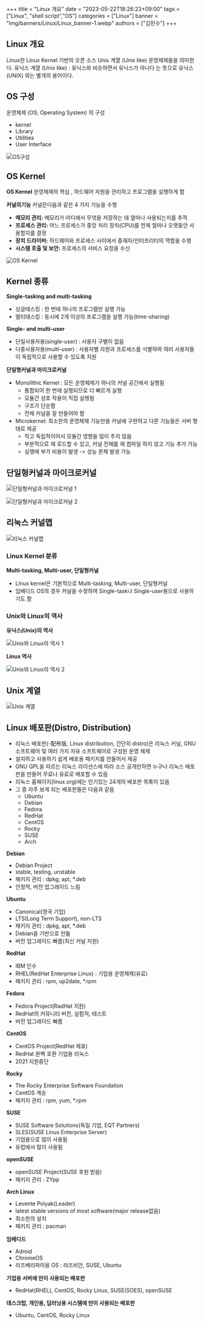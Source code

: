 +++
title = "Linux 개요"
date = "2023-05-22T18:26:23+09:00"
tags = ["Linux", "shell script","OS"]
categories = ["Linux"]
banner = "img/banners/Linux/Linux_banner-1.webp"
authors = ["김민수"]
+++

## Linux 개요

Linux란 Linux Kernel 기반의 오픈 소스 Unix 계열 (Unix like) 운영체제들을 의미한다.
유닉스 계열 (Unix like) : 유닉스와 비슷하면서 유닉스가 아니다 는 뜻으로
유닉스 (UNIX) 와는 별개의 용어이다.

## OS 구성

운영체제 (OS; Operating System) 의 구성
* kernel
* Library
* Utilities
* User Interface

![OS구성](https://github.com/kmspeter/w4/assets/48709321/ad534715-ffe9-4a52-85a4-0974b5d9ecfa)

## OS Kernel

**OS Kernel**
운영체제의 핵심 , 하드웨어 자원을 관리하고 프로그램을 실행하게 함

**커널의기능**
커널은다음과 같은 4 가지 기능을 수행
* **메모리 관리:** 메모리가 어디에서 무엇을 저장하는 데 얼마나 사용되는지를 추적
* **프로세스 관리:** 어느 프로세스가 중앙 처리 장치(CPU)를 언제 얼마나 오랫동안 사용할지를 결정
* **장치 드라이버:** 하드웨어와 프로세스 사이에서 중재자/인터프리터의 역할을 수행
* **시스템 호출 및 보안:** 프로세스의 서비스 요청을 수신

![OS Kernel](https://github.com/kmspeter/w4/assets/48709321/456939e2-5c13-4849-b012-63fc5470bb25)

## Kernel 종류

**Single-tasking and multi-tasking**
* 싱글태스킹 : 한 번에 하나의 프로그램만 실행 가능
* 멀티태스킹 : 동시에 2개 이상의 프로그램을 실행 가능(time-sharing)

**Single- and multi-user**
* 단일사용자용(single-user) : 사용자 구별이 없음
* 다중사용자용(multi-user) : 사용자별 자원과 프로세스를 식별하여 여러 사용자들이 독립적으로 사용할 수 있도록 지원

**단일형커널과 마이크로커널**
* Monolithic Kernel : 모든 운영체제가 하나의 커널 공간에서 실행됨
    * 통합되어 한 번에 실행되므로 더 빠르게 실행
    * 모듈간 상호 작용이 직접 실행됨
    * 구조가 단순함
    * 전체 커널을 잘 만들어야 함
* Microkernel: 최소한의 운영체제 기능만을 커널에 구현하고 다른 기능들은 서버 형태로 제공
    * 작고 독립적이어서 모듈간 영향을 많이 주지 않음
    * 부분적으로 재 로드할 수 있고, 커널 전체를 재 컴파일 하지 않고 기능 추가 가능
    * 실행에 부가 비용이 발생 -> 성능 문제 발생 가능

## 단일형커널과 마이크로커널

![단일형커널과 마이크로커널 1](https://github.com/kmspeter/w4/assets/48709321/1512efa5-cc90-46f7-817e-3a7d9bb58d97)

![단일형커널과 마이크로커널 2](https://github.com/kmspeter/w4/assets/48709321/32923a20-32ae-40ea-be79-7043c3ddb195)

## 리눅스 커널맵

![리눅스 커널맵](https://github.com/kmspeter/w4/assets/48709321/5dd60ca0-01f7-4df1-a1d3-772c7852106e)

### Linux Kernel 분류

**Multi-tasking, Multi-user, 단일형커널**
* Linux kernel은 기본적으로 Multi-tasking, Multi-user, 단일형커널
* 임베디드 OS의 경우 커널을 수정하여 Single-task나 Single-user용으로 사용하기도 함

### Unix와 Linux의 역사

**유닉스(Unix)의 역사**

![Unix와 Linux의 역사 1](https://github.com/kmspeter/w4/assets/48709321/ba2b1526-9fc4-4927-a379-83ffd2249475)

**Linux 역사**

![Unix와 Linux의 역사 2](https://github.com/kmspeter/w4/assets/48709321/8ac5fdf9-5581-43a8-9af1-77009bf19cd9)

## Unix 계열

![Unix 계열](https://github.com/kmspeter/w4/assets/48709321/f5157833-887f-4935-82aa-d977be221068)

## Linux 배포판(Distro, Distribution)

* 리눅스 배포판(-配布版, Linux distribution, 간단히 distro)은 리눅스 커널, GNU 소프트웨어 및 여러 가지 자유 소프트웨어로 구성된 운영 체제
* 설치하고 사용하기 쉽게 배포용 패키지를 만들어서 제공
* GNU GPL을 따르는 리눅스 라이선스에 따라 소스 공개만하면 누구나 리눅스 배포판을 만들어 무료나 유료로 배포할 수 있음
* 리눅스 홈페이지(linux.org)에는 인기있는 24개의 배포판 목록이 있음
* 그 중 자주 보게 되는 배포판들은 다음과 같음
  * Ubuntu
  * Debian
  * Fedora
  * RedHat
  * CentOS
  * Rocky
  * SUSE
  * Arch

**Debian**
* Debian Project
* stable, testing, unstable
* 패키지 관리 : dpkg, apt, *.deb
* 안정적, 버전 업그레이드 느림

**Ubuntu**
* Canonical(영국 기업)
* LTS(Long Term Support), non-LTS
* 패키지 관리 : dpkg, apt, *.deb
* Debian을 기반으로 만듦
* 버전 업그레이드 빠름(최신 커널 지원)

**RedHat**
* IBM 인수
* RHEL(RedHat Enterprise Linux) : 기업용 운영체제(유료)
* 패키지 관리 : rpm, up2date, *.rpm

**Fedora**
* Fedora Project(RadHat 지원)
* RedHat의 커뮤니티 버전, 실험적, 테스트
* 버전 업그레이드 빠름

**CentOS**
* CentOS Project(RedHat 제휴)
* RedHat 완벽 호환 기업용 리눅스
* 2021 지원중단

**Rocky**
* The Rocky Enterprise Software Foundation
* CentOS 계승
* 패키지 관리 : rpm, yum, *.rpm

**SUSE**
* SUSE Software Solutions(독일 기업, EQT Partners)
* SLES(SUSE Linux Enterprise Server)
* 기업용으로 많이 사용됨
* 유럽에서 많이 사용됨

**openSUSE**
* openSUSE Project(SUSE 후원 받음)
* 패키지 관리 : ZYpp

**Arch Linux**
* Levente Polyak(Leader)
* latest stable versions of most software(major release없음)
* 최소한의 설치
* 패키지 관리 : pacman

**임베디드**
* Adroid
* ChromeOS
* 라즈베리파이용 OS : 라즈비안, SUSE, Ubuntu

**기업용 서버에 만이 사용되는 배포판**
* RedHat(RHEL), CentOS, Rocky Linux, SUSE(SOES), openSUSE

**데스크탑, 개인용, 딥러닝용 시스템에 만이 사용되는 배포판**
* Ubuntu, CentOS, Rocky Linux